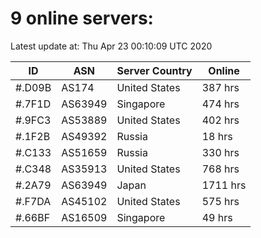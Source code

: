# 9 online servers:

Latest update at: Thu Apr 23 00:10:09 UTC 2020

| ID | ASN | Server Country | Online |
| -- | --- | -------------- | ------ |
| #.D09B | AS174 | United States | 387 hrs |
| #.7F1D | AS63949 | Singapore | 474 hrs |
| #.9FC3 | AS53889 | United States | 402 hrs |
| #.1F2B | AS49392 | Russia | 18 hrs |
| #.C133 | AS51659 | Russia | 330 hrs |
| #.C348 | AS35913 | United States | 768 hrs |
| #.2A79 | AS63949 | Japan | 1711 hrs |
| #.F7DA | AS45102 | United States | 575 hrs |
| #.66BF | AS16509 | Singapore | 49 hrs |

